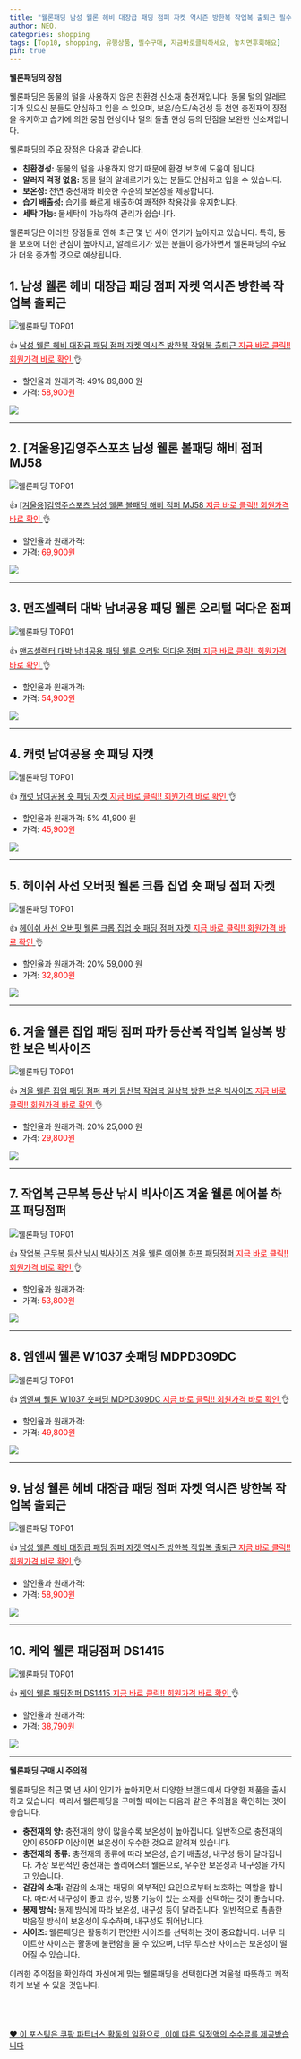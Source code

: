 ```yaml
---
title: "웰론패딩 남성 웰론 헤비 대장급 패딩 점퍼 자켓 역시즌 방한복 작업복 출퇴근 필수 필요 추천 제품 비교 최저 가격 비교 장점 구매 후기 구매평"
author: NEO.
categories: shopping
tags: [Top10, shopping, 유행상품, 필수구매, 지금바로클릭하세요, 놓치면후회해요]
pin: true
---
```

**웰론패딩의 장점**

웰론패딩은 동물의 털을 사용하지 않은 친환경 신소재 충전재입니다. 동물 털의 알레르기가 있으신 분들도 안심하고 입을 수 있으며, 보온/습도/속건성 등 천연 충전재의 장점을 유지하고 습기에 의한 뭉침 현상이나 털의 돌출 현상 등의 단점을 보완한 신소재입니다.

웰론패딩의 주요 장점은 다음과 같습니다.

* **친환경성:** 동물의 털을 사용하지 않기 때문에 환경 보호에 도움이 됩니다.
* **알러지 걱정 없음:** 동물 털의 알레르기가 있는 분들도 안심하고 입을 수 있습니다.
* **보온성:** 천연 충전재와 비슷한 수준의 보온성을 제공합니다.
* **습기 배출성:** 습기를 빠르게 배출하여 쾌적한 착용감을 유지합니다.
* **세탁 가능:** 물세탁이 가능하여 관리가 쉽습니다.

웰론패딩은 이러한 장점들로 인해 최근 몇 년 사이 인기가 높아지고 있습니다. 특히, 동물 보호에 대한 관심이 높아지고, 알레르기가 있는 분들이 증가하면서 웰론패딩의 수요가 더욱 증가할 것으로 예상됩니다.

   

## 1. 남성 웰론 헤비 대장급 패딩 점퍼 자켓 역시즌 방한복 작업복 출퇴근

![웰론패딩 TOP01](https://thumbnail6.coupangcdn.com/thumbnails/remote/490x490ex/image/vendor_inventory/69d6/70760925d58fd38c72f6e633eff481c36fd1e6ab16a275ecc953ca19640d.jpg)


👍 [남성 웰론 헤비 대장급 패딩 점퍼 자켓 역시즌 방한복 작업복 출퇴근 <font color=red> 지금 바로 클릭!! 회원가격 바로 확인 </font> ](https://link.coupang.com/re/AFFSDP?lptag=AF3617701&subid=GithubCoopas&pageKey=7677781111&traceid=V0-153&itemId=20499223918&vendorItemId=87577492437) 👌 


- 할인율과 원래가격: 49%  89,800   원
- 가격: <span style='color:red'>58,900원</span>

[![](/discount_price.png)](https://link.coupang.com/re/AFFSDP?lptag=AF3617701&subid=GithubCoopas&pageKey=7677781111&traceid=V0-153&itemId=20499223918&vendorItemId=87577492437)

---


   

## 2. [겨울용]김영주스포츠 남성 웰론 볼패딩 해비 점퍼 MJ58

![웰론패딩 TOP01](https://thumbnail10.coupangcdn.com/thumbnails/remote/490x490ex/image/vendor_inventory/55e4/3b485737fce01fce336db3aa38ceb080bb294acda65c248c6a41ac3c6f0d.jpg)


👍 [[겨울용]김영주스포츠 남성 웰론 볼패딩 해비 점퍼 MJ58 <font color=red> 지금 바로 클릭!! 회원가격 바로 확인 </font> ](https://link.coupang.com/re/AFFSDP?lptag=AF3617701&subid=GithubCoopas&pageKey=6887492144&traceid=V0-153&itemId=16524754016&vendorItemId=87187656785) 👌 


- 할인율과 원래가격: 
- 가격: <span style='color:red'>69,900원</span>

[![](/discount_price.png)](https://link.coupang.com/re/AFFSDP?lptag=AF3617701&subid=GithubCoopas&pageKey=6887492144&traceid=V0-153&itemId=16524754016&vendorItemId=87187656785)

---


   

## 3. 맨즈셀렉터 대박 남녀공용 패딩 웰론 오리털 덕다운 점퍼

![웰론패딩 TOP01](https://thumbnail9.coupangcdn.com/thumbnails/remote/490x490ex/image/vendor_inventory/ed44/e6d3e072bb20ac977f7ad70f31e514952a37fdf96ea15086b247d189391d.jpg)


👍 [맨즈셀렉터 대박 남녀공용 패딩 웰론 오리털 덕다운 점퍼 <font color=red> 지금 바로 클릭!! 회원가격 바로 확인 </font> ](https://link.coupang.com/re/AFFSDP?lptag=AF3617701&subid=GithubCoopas&pageKey=7687286002&traceid=V0-153&itemId=20547409835&vendorItemId=87623782409) 👌 


- 할인율과 원래가격: 
- 가격: <span style='color:red'>54,900원</span>

[![](/discount_price.png)](https://link.coupang.com/re/AFFSDP?lptag=AF3617701&subid=GithubCoopas&pageKey=7687286002&traceid=V0-153&itemId=20547409835&vendorItemId=87623782409)

---


   

## 4. 캐럿 남여공용 숏 패딩 자켓

![웰론패딩 TOP01](https://thumbnail9.coupangcdn.com/thumbnails/remote/490x490ex/image/retail/images/1062657884406334-e0a017b7-314e-4b96-bf87-197b38bb687b.jpg)


👍 [캐럿 남여공용 숏 패딩 자켓 <font color=red> 지금 바로 클릭!! 회원가격 바로 확인 </font> ](https://link.coupang.com/re/AFFSDP?lptag=AF3617701&subid=GithubCoopas&pageKey=2111547192&traceid=V0-153&itemId=15155138132&vendorItemId=82376607453) 👌 


- 할인율과 원래가격: 5%  41,900   원
- 가격: <span style='color:red'>45,900원</span>

[![](/discount_price.png)](https://link.coupang.com/re/AFFSDP?lptag=AF3617701&subid=GithubCoopas&pageKey=2111547192&traceid=V0-153&itemId=15155138132&vendorItemId=82376607453)

---


   

## 5. 헤이쉬 사선 오버핏 웰론 크롭 집업 숏 패딩 점퍼 자켓

![웰론패딩 TOP01](https://thumbnail7.coupangcdn.com/thumbnails/remote/490x490ex/image/vendor_inventory/87a6/daec5d21b095bbb95bb9844c0d8439c3eefb63abb04979cacfd1422b3625.jpg)


👍 [헤이쉬 사선 오버핏 웰론 크롭 집업 숏 패딩 점퍼 자켓 <font color=red> 지금 바로 클릭!! 회원가격 바로 확인 </font> ](https://link.coupang.com/re/AFFSDP?lptag=AF3617701&subid=GithubCoopas&pageKey=7656334849&traceid=V0-153&itemId=20385338717&vendorItemId=87858291300) 👌 


- 할인율과 원래가격: 20%  59,000   원
- 가격: <span style='color:red'>32,800원</span>

[![](/discount_price.png)](https://link.coupang.com/re/AFFSDP?lptag=AF3617701&subid=GithubCoopas&pageKey=7656334849&traceid=V0-153&itemId=20385338717&vendorItemId=87858291300)

---


   

## 6. 겨울 웰론 집업 패딩 점퍼 파카 등산복 작업복 일상복 방한 보온 빅사이즈

![웰론패딩 TOP01](https://thumbnail10.coupangcdn.com/thumbnails/remote/490x490ex/image/vendor_inventory/f711/29c153e40ffeffed4fcf97dffc6211c44d2a9c2426e211ff9aef5b4c1586.jpg)


👍 [겨울 웰론 집업 패딩 점퍼 파카 등산복 작업복 일상복 방한 보온 빅사이즈 <font color=red> 지금 바로 클릭!! 회원가격 바로 확인 </font> ](https://link.coupang.com/re/AFFSDP?lptag=AF3617701&subid=GithubCoopas&pageKey=6194172531&traceid=V0-153&itemId=12248715038&vendorItemId=83677801512) 👌 


- 할인율과 원래가격: 20%  25,000   원
- 가격: <span style='color:red'>29,800원</span>

[![](/discount_price.png)](https://link.coupang.com/re/AFFSDP?lptag=AF3617701&subid=GithubCoopas&pageKey=6194172531&traceid=V0-153&itemId=12248715038&vendorItemId=83677801512)

---


   

## 7. 작업복 근무복 등산 낚시 빅사이즈 겨울 웰론 에어볼 하프 패딩점퍼

![웰론패딩 TOP01](https://thumbnail9.coupangcdn.com/thumbnails/remote/490x490ex/image/vendor_inventory/835a/d62ad0e7507d089dedeb983813ec30570f2ab45963a5798b9ac9eaaa4331.jpg)


👍 [작업복 근무복 등산 낚시 빅사이즈 겨울 웰론 에어볼 하프 패딩점퍼 <font color=red> 지금 바로 클릭!! 회원가격 바로 확인 </font> ](https://link.coupang.com/re/AFFSDP?lptag=AF3617701&subid=GithubCoopas&pageKey=324123740&traceid=V0-153&itemId=1037799761&vendorItemId=87865584614) 👌 


- 할인율과 원래가격: 
- 가격: <span style='color:red'>53,800원</span>

[![](/discount_price.png)](https://link.coupang.com/re/AFFSDP?lptag=AF3617701&subid=GithubCoopas&pageKey=324123740&traceid=V0-153&itemId=1037799761&vendorItemId=87865584614)

---


   

## 8. 엠엔씨 웰론 W1037 숏패딩 MDPD309DC

![웰론패딩 TOP01](https://thumbnail7.coupangcdn.com/thumbnails/remote/490x490ex/image/vendor_inventory/images/2018/10/31/9/4/bb2111e8-b224-4990-a23e-9394c27170bf.jpg)


👍 [엠엔씨 웰론 W1037 숏패딩 MDPD309DC <font color=red> 지금 바로 클릭!! 회원가격 바로 확인 </font> ](https://link.coupang.com/re/AFFSDP?lptag=AF3617701&subid=GithubCoopas&pageKey=150962022&traceid=V0-153&itemId=435890898&vendorItemId=4077023124) 👌 


- 할인율과 원래가격: 
- 가격: <span style='color:red'>49,800원</span>

[![](/discount_price.png)](https://link.coupang.com/re/AFFSDP?lptag=AF3617701&subid=GithubCoopas&pageKey=150962022&traceid=V0-153&itemId=435890898&vendorItemId=4077023124)

---


   

## 9. 남성 웰론 헤비 대장급 패딩 점퍼 자켓 역시즌 방한복 작업복 출퇴근

![웰론패딩 TOP01](https://thumbnail8.coupangcdn.com/thumbnails/remote/490x490ex/image/vendor_inventory/2d8a/18f855a3dcc54d393c3a5eef7425740b2fe0eae2ba663818ffe61675e05a.jpg)


👍 [남성 웰론 헤비 대장급 패딩 점퍼 자켓 역시즌 방한복 작업복 출퇴근 <font color=red> 지금 바로 클릭!! 회원가격 바로 확인 </font> ](https://link.coupang.com/re/AFFSDP?lptag=AF3617701&subid=GithubCoopas&pageKey=7677781111&traceid=V0-153&itemId=20499223931&vendorItemId=87577492465) 👌 


- 할인율과 원래가격: 
- 가격: <span style='color:red'>58,900원</span>

[![](/discount_price.png)](https://link.coupang.com/re/AFFSDP?lptag=AF3617701&subid=GithubCoopas&pageKey=7677781111&traceid=V0-153&itemId=20499223931&vendorItemId=87577492465)

---


   

## 10. 케익 웰론 패딩점퍼 DS1415

![웰론패딩 TOP01](https://thumbnail6.coupangcdn.com/thumbnails/remote/490x490ex/image/vendor_inventory/4e42/0dfbf7036fb49d53d9d1f65e365c10fca767d18a9f67473112938622b01a.jpg)


👍 [케익 웰론 패딩점퍼 DS1415 <font color=red> 지금 바로 클릭!! 회원가격 바로 확인 </font> ](https://link.coupang.com/re/AFFSDP?lptag=AF3617701&subid=GithubCoopas&pageKey=6872544365&traceid=V0-153&itemId=16445744122&vendorItemId=83636447141) 👌 


- 할인율과 원래가격: 
- 가격: <span style='color:red'>38,790원</span>

[![](/discount_price.png)](https://link.coupang.com/re/AFFSDP?lptag=AF3617701&subid=GithubCoopas&pageKey=6872544365&traceid=V0-153&itemId=16445744122&vendorItemId=83636447141)

---
**웰론패딩 구매 시 주의점**

웰론패딩은 최근 몇 년 사이 인기가 높아지면서 다양한 브랜드에서 다양한 제품을 출시하고 있습니다. 따라서 웰론패딩을 구매할 때에는 다음과 같은 주의점을 확인하는 것이 좋습니다.

* **충전재의 양:** 충전재의 양이 많을수록 보온성이 높아집니다. 일반적으로 충전재의 양이 650FP 이상이면 보온성이 우수한 것으로 알려져 있습니다.
* **충전재의 종류:** 충전재의 종류에 따라 보온성, 습기 배출성, 내구성 등이 달라집니다. 가장 보편적인 충전재는 폴리에스터 웰론으로, 우수한 보온성과 내구성을 가지고 있습니다.
* **겉감의 소재:** 겉감의 소재는 패딩의 외부적인 요인으로부터 보호하는 역할을 합니다. 따라서 내구성이 좋고 방수, 방풍 기능이 있는 소재를 선택하는 것이 좋습니다.
* **봉제 방식:** 봉제 방식에 따라 보온성, 내구성 등이 달라집니다. 일반적으로 촘촘한 박음질 방식이 보온성이 우수하며, 내구성도 뛰어납니다.
* **사이즈:** 웰론패딩은 활동하기 편안한 사이즈를 선택하는 것이 중요합니다. 너무 타이트한 사이즈는 활동에 불편함을 줄 수 있으며, 너무 루즈한 사이즈는 보온성이 떨어질 수 있습니다.

이러한 주의점을 확인하여 자신에게 맞는 웰론패딩을 선택한다면 겨울철 따뜻하고 쾌적하게 보낼 수 있을 것입니다.<br><br><br><br><br> [ ❤  이 포스팅은 쿠팡 파트너스 활동의 일환으로, 이에 따른 일정액의 수수료를 제공받습니다](https://link.coupang.com/a/bcEFyh)